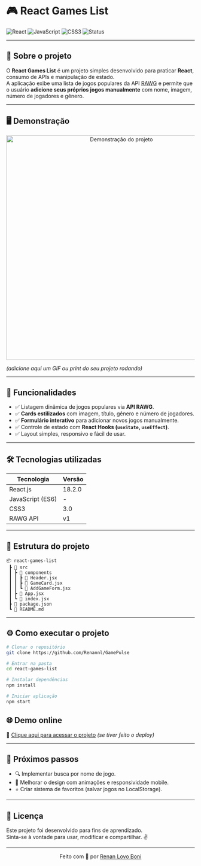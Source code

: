 
# 🎮 React Games List

![React](https://img.shields.io/badge/React-18.2.0-61DAFB?style=flat&logo=react&logoColor=white)
![JavaScript](https://img.shields.io/badge/JavaScript-ES6%2B-F7DF1E?style=flat&logo=javascript&logoColor=black)
![CSS3](https://img.shields.io/badge/CSS3-3.0-1572B6?style=flat&logo=css3&logoColor=white)
![Status](https://img.shields.io/badge/Status-Em%20Desenvolvimento-blue)

---

## 📌 Sobre o projeto

O **React Games List** é um projeto simples desenvolvido para praticar **React**, consumo de APIs e manipulação de estado.  
A aplicação exibe uma lista de jogos populares da API [RAWG](https://rawg.io/apidocs) e permite que o usuário **adicione seus próprios jogos manualmente** com nome, imagem, número de jogadores e gênero.

---

## 🖥️ Demonstração

<p align="center">
  <img src="https://user-images.githubusercontent.com/00000000/demo-gamelist.gif" alt="Demonstração do projeto" width="600px">
</p>

*(adicione aqui um GIF ou print do seu projeto rodando)*

---

## 🚀 Funcionalidades

- ✅ Listagem dinâmica de jogos populares via **API RAWG**.  
- ✅ **Cards estilizados** com imagem, título, gênero e número de jogadores.  
- ✅ **Formulário interativo** para adicionar novos jogos manualmente.  
- ✅ Controle de estado com **React Hooks (`useState`, `useEffect`)**.  
- ✅ Layout simples, responsivo e fácil de usar.  

---

## 🛠️ Tecnologias utilizadas

| Tecnologia      | Versão   |
|------------------|----------|
| React.js         | 18.2.0   |
| JavaScript (ES6) | -        |
| CSS3             | 3.0      |
| RAWG API         | v1       |

---

## 📂 Estrutura do projeto

```
📦 react-games-list
 ┣ 📂 src
 ┃ ┣ 📂 components
 ┃ ┃ ┣ 📜 Header.jsx
 ┃ ┃ ┣ 📜 GameCard.jsx
 ┃ ┃ ┗ 📜 AddGameForm.jsx
 ┃ ┣ 📜 App.jsx
 ┃ ┗ 📜 index.jsx
 ┣ 📜 package.json
 ┗ 📜 README.md
```

---

## ⚙️ Como executar o projeto

```bash
# Clonar o repositório
git clone https://github.com/Renannl/GamePulse

# Entrar na pasta
cd react-games-list

# Instalar dependências
npm install

# Iniciar aplicação
npm start
```

## 🌐 Demo online

🔗 [Clique aqui para acessar o projeto](https://game-pulse-delta.vercel.app/) *(se tiver feito o deploy)*

---

## 📌 Próximos passos

- 🔍 Implementar busca por nome de jogo.  
- 🎨 Melhorar o design com animações e responsividade mobile.  
- ⭐ Criar sistema de favoritos (salvar jogos no LocalStorage).  

---

## 📜 Licença

Este projeto foi desenvolvido para fins de aprendizado.  
Sinta-se à vontade para usar, modificar e compartilhar. ✌️

---

<p align="center">
Feito com 💙 por <a href="https://www.linkedin.com/in/renan-lovo-boni">Renan Lovo Boni</a>
</p>
